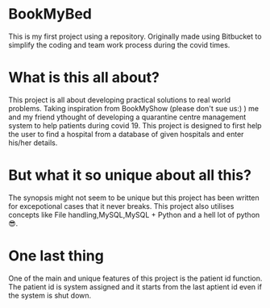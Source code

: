 # BookMyBed
This is my first project using a repository. Originally made using Bitbucket to simplify the coding and team work process during the covid times.
# What is this all about?
This project is all about developing practical solutions to real world problems. Taking inspiration from BookMyShow (please don't sue us:) ) me and my friend ythought of developing a quarantine centre management system to help patients during covid 19. This project is designed to first help the user to find a hospital from a database of given hospitals and enter his/her details.
# But what it so unique about all this?
The synopsis might not seem to be unique but this project has been written for excepotional cases that it never breaks. This project also utilises concepts like File handling,MySQL,MySQL + Python and a hell lot of python😎.
# One last thing
One of the main and unique features of this project is the patient id function. The patient id is system assigned and it starts from the last aptient id even if the system is shut down.
